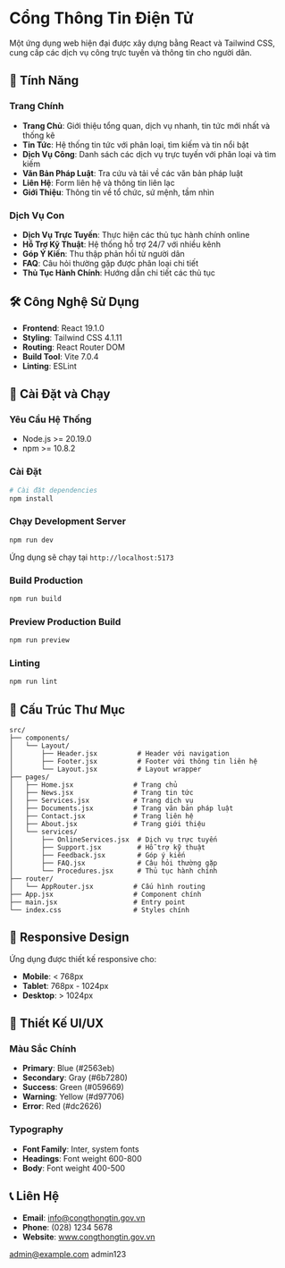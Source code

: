# Cổng Thông Tin Điện Tử

Một ứng dụng web hiện đại được xây dựng bằng React và Tailwind CSS, cung cấp các dịch vụ công trực tuyến và thông tin cho người dân.

## 🚀 Tính Năng

### Trang Chính
- **Trang Chủ**: Giới thiệu tổng quan, dịch vụ nhanh, tin tức mới nhất và thống kê
- **Tin Tức**: Hệ thống tin tức với phân loại, tìm kiếm và tin nổi bật
- **Dịch Vụ Công**: Danh sách các dịch vụ trực tuyến với phân loại và tìm kiếm
- **Văn Bản Pháp Luật**: Tra cứu và tải về các văn bản pháp luật
- **Liên Hệ**: Form liên hệ và thông tin liên lạc
- **Giới Thiệu**: Thông tin về tổ chức, sứ mệnh, tầm nhìn

### Dịch Vụ Con
- **Dịch Vụ Trực Tuyến**: Thực hiện các thủ tục hành chính online
- **Hỗ Trợ Kỹ Thuật**: Hệ thống hỗ trợ 24/7 với nhiều kênh
- **Góp Ý Kiến**: Thu thập phản hồi từ người dân
- **FAQ**: Câu hỏi thường gặp được phân loại chi tiết
- **Thủ Tục Hành Chính**: Hướng dẫn chi tiết các thủ tục

## 🛠️ Công Nghệ Sử Dụng

- **Frontend**: React 19.1.0
- **Styling**: Tailwind CSS 4.1.11
- **Routing**: React Router DOM
- **Build Tool**: Vite 7.0.4
- **Linting**: ESLint

## 🚀 Cài Đặt và Chạy

### Yêu Cầu Hệ Thống
- Node.js >= 20.19.0
- npm >= 10.8.2

### Cài Đặt
```bash
# Cài đặt dependencies
npm install
```

### Chạy Development Server
```bash
npm run dev
```
Ứng dụng sẽ chạy tại `http://localhost:5173`

### Build Production
```bash
npm run build
```

### Preview Production Build
```bash
npm run preview
```

### Linting
```bash
npm run lint
```

## 📁 Cấu Trúc Thư Mục

```
src/
├── components/
│   └── Layout/
│       ├── Header.jsx          # Header với navigation
│       ├── Footer.jsx          # Footer với thông tin liên hệ
│       └── Layout.jsx          # Layout wrapper
├── pages/
│   ├── Home.jsx               # Trang chủ
│   ├── News.jsx               # Trang tin tức
│   ├── Services.jsx           # Trang dịch vụ
│   ├── Documents.jsx          # Trang văn bản pháp luật
│   ├── Contact.jsx            # Trang liên hệ
│   ├── About.jsx              # Trang giới thiệu
│   └── services/
│       ├── OnlineServices.jsx  # Dịch vụ trực tuyến
│       ├── Support.jsx         # Hỗ trợ kỹ thuật
│       ├── Feedback.jsx        # Góp ý kiến
│       ├── FAQ.jsx             # Câu hỏi thường gặp
│       └── Procedures.jsx      # Thủ tục hành chính
├── router/
│   └── AppRouter.jsx          # Cấu hình routing
├── App.jsx                    # Component chính
├── main.jsx                   # Entry point
└── index.css                  # Styles chính
```

## 📱 Responsive Design

Ứng dụng được thiết kế responsive cho:
- **Mobile**: < 768px
- **Tablet**: 768px - 1024px
- **Desktop**: > 1024px

## 🎨 Thiết Kế UI/UX

### Màu Sắc Chính
- **Primary**: Blue (#2563eb)
- **Secondary**: Gray (#6b7280)
- **Success**: Green (#059669)
- **Warning**: Yellow (#d97706)
- **Error**: Red (#dc2626)

### Typography
- **Font Family**: Inter, system fonts
- **Headings**: Font weight 600-800
- **Body**: Font weight 400-500

## 📞 Liên Hệ

- **Email**: info@congthongtin.gov.vn
- **Phone**: (028) 1234 5678
- **Website**: www.congthongtin.gov.vn


admin@example.com
admin123